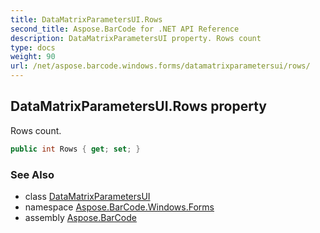 ```yaml
---
title: DataMatrixParametersUI.Rows
second_title: Aspose.BarCode for .NET API Reference
description: DataMatrixParametersUI property. Rows count
type: docs
weight: 90
url: /net/aspose.barcode.windows.forms/datamatrixparametersui/rows/
---
```

## DataMatrixParametersUI.Rows property

Rows count.

```csharp
public int Rows { get; set; }
```

### See Also

* class [DataMatrixParametersUI](../)
* namespace [Aspose.BarCode.Windows.Forms](../../datamatrixparametersui/)
* assembly [Aspose.BarCode](../../../)


